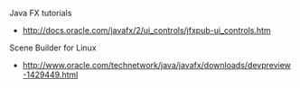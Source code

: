 Java FX tutorials
 * http://docs.oracle.com/javafx/2/ui_controls/jfxpub-ui_controls.htm

Scene Builder for Linux
 * http://www.oracle.com/technetwork/java/javafx/downloads/devpreview-1429449.html

